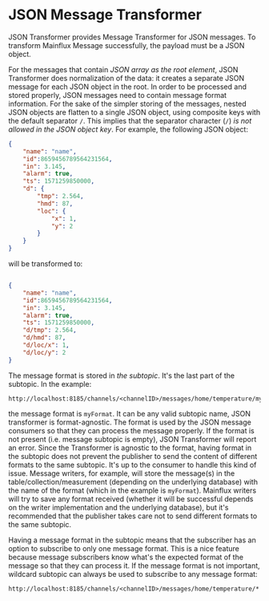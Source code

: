 # JSON Message Transformer

JSON Transformer provides Message Transformer for JSON messages.
To transform Mainflux Message successfully, the payload must be a JSON object.

For the messages that contain _JSON array as the root element_, JSON Transformer does normalization of the data: it creates a separate JSON message for each JSON object in the root. In order to be processed and stored properly, JSON messages need to contain message format information. For the sake of the simpler storing of the messages, nested JSON objects are flatten to a single JSON object, using composite keys with the default separator `/`. This implies that the separator character (`/`) _is not allowed in the JSON object key_. For example, the following JSON object:
```json
{
    "name": "name",
    "id":8659456789564231564,
    "in": 3.145,
    "alarm": true,
    "ts": 1571259850000,
    "d": {
        "tmp": 2.564,
        "hmd": 87,
        "loc": {
            "x": 1,
            "y": 2
        }
    }
}
```

will be transformed to:

```json

{
    "name": "name",
    "id":8659456789564231564,
    "in": 3.145,
    "alarm": true,
    "ts": 1571259850000,
    "d/tmp": 2.564,
    "d/hmd": 87,
    "d/loc/x": 1,
    "d/loc/y": 2
}
```

The message format is stored in *the subtopic*. It's the last part of the subtopic. In the example:

```
http://localhost:8185/channels/<channelID>/messages/home/temperature/myFormat
```

the message format is `myFormat`. It can be any valid subtopic name, JSON transformer is format-agnostic. The format is used by the JSON message consumers so that they can process the message properly. If the format is not present (i.e. message subtopic is empty), JSON Transformer will report an error. Since the Transformer is agnostic to the format, having format in the subtopic does not prevent the publisher to send the content of different formats to the same subtopic. It's up to the consumer to handle this kind of issue. Message writers, for example, will store the message(s) in the table/collection/measurement (depending on the underlying database) with the name of the format (which in the example is `myFormat`). Mainflux writers will try to save any format received (whether it will be successful depends on the writer implementation and the underlying database), but it's recommended that the publisher takes care not to send different formats to the same subtopic.

Having a message format in the subtopic means that the subscriber has an option to subscribe to only one message format. This is a nice feature because message subscribers know what's the expected format of the message so that they can process it. If the message format is not important, wildcard subtopic can always be used to subscribe to any message format:

```
http://localhost:8185/channels/<channelID>/messages/home/temperature/*
```
